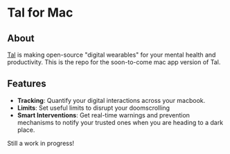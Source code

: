 # Tal for Mac

## About

[Tal](https://withtal.com) is making open-source "digital wearables" for your mental health and productivity.  This is the repo for the soon-to-come mac app version of Tal.


## Features
- **Tracking**: Quantify your digital interactions across your macbook.
- **Limits**: Set useful limits to disrupt your doomscrolling
- **Smart Interventions**: Get real-time warnings and prevention mechanisms to notify your trusted ones when you are heading to a dark place.

Still a work in progress!